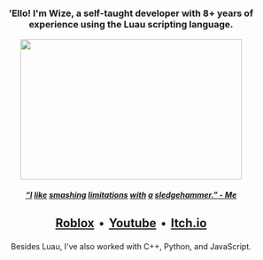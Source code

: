 #

### <p align="center"> ’Ello! I'm Wize, a self-taught developer with 8+ years of experience using the Luau scripting language. </p>

<p align="center"> <a href="#"><img width="400" height="253" src="https://github.com/user-attachments/assets/f559c1b0-d723-40e4-bc0c-45c2c73035d2"/></a> </p>

#### <p align="center"> <i> [“I](# "You") [like](# "should") [smashing](# "play") [limitations](# "In") [with](# "Stars") [a](# "and") [sledgehammer.”](# "Time")[ - Me](# "now!") </i> </p>

## <p align="center"> [Roblox](https://www.roblox.com/users/1341839736)  •  [Youtube](https://youtube.com/LiterallyWize)  •  [Itch.io](https://literallywize.itch.io/) </p>

<p align="center">  Besides Luau, I've also worked with C++, Python, and JavaScript. </p>
